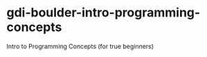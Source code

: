 gdi-boulder-intro-programming-concepts
======================================

Intro to Programming Concepts (for true beginners)
